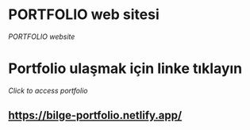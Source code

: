 # PORTFOLIO web sitesi
*PORTFOLIO website*

# Portfolio ulaşmak için linke tıklayın 
*Click to access portfolio*

## https://bilge-portfolio.netlify.app/
